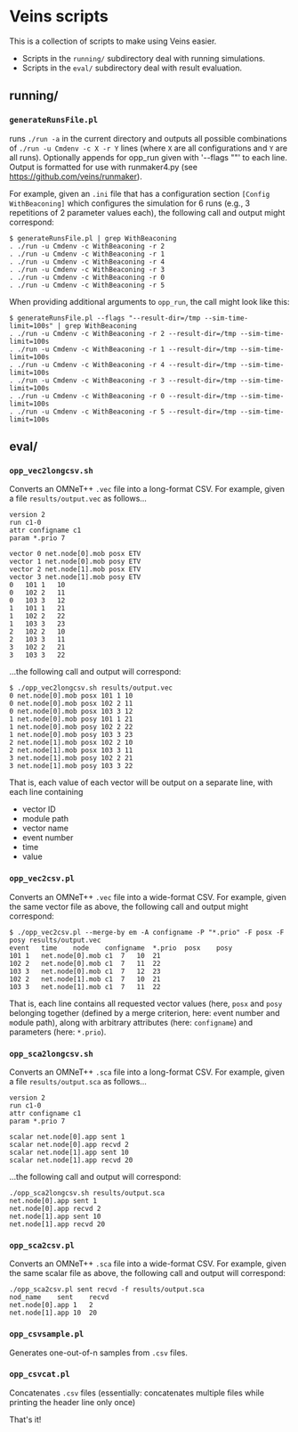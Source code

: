 # Veins scripts

This is a collection of scripts to make using Veins easier.

- Scripts in the `running/` subdirectory deal with running simulations.
- Scripts in the `eval/` subdirectory deal with result evaluation.

## running/

### `generateRunsFile.pl`
runs `./run -a` in the current directory and outputs all possible combinations of `./run -u Cmdenv -c X -r Y` lines (where `X` are all configurations and `Y` are all runs).
Optionally appends <flags> for opp\_run given with '--flags "<flags>"' to each line.
Output is formatted for use with runmaker4.py (see <https://github.com/veins/runmaker>).

For example, given an `.ini` file that has a configuration section `[Config WithBeaconing]` which configures the simulation for 6 runs (e.g., 3 repetitions of 2 parameter values each), the following call and output might correspond:

```
$ generateRunsFile.pl | grep WithBeaconing
. ./run -u Cmdenv -c WithBeaconing -r 2
. ./run -u Cmdenv -c WithBeaconing -r 1
. ./run -u Cmdenv -c WithBeaconing -r 4
. ./run -u Cmdenv -c WithBeaconing -r 3
. ./run -u Cmdenv -c WithBeaconing -r 0
. ./run -u Cmdenv -c WithBeaconing -r 5
```

When providing additional arguments to `opp_run`, the call might look like this:

```
$ generateRunsFile.pl --flags "--result-dir=/tmp --sim-time-limit=100s" | grep WithBeaconing
. ./run -u Cmdenv -c WithBeaconing -r 2 --result-dir=/tmp --sim-time-limit=100s
. ./run -u Cmdenv -c WithBeaconing -r 1 --result-dir=/tmp --sim-time-limit=100s
. ./run -u Cmdenv -c WithBeaconing -r 4 --result-dir=/tmp --sim-time-limit=100s
. ./run -u Cmdenv -c WithBeaconing -r 3 --result-dir=/tmp --sim-time-limit=100s
. ./run -u Cmdenv -c WithBeaconing -r 0 --result-dir=/tmp --sim-time-limit=100s
. ./run -u Cmdenv -c WithBeaconing -r 5 --result-dir=/tmp --sim-time-limit=100s
```

## eval/

### `opp_vec2longcsv.sh`

Converts an OMNeT++ `.vec` file into a long-format CSV.
For example, given a file `results/output.vec` as follows...
```
version 2
run c1-0
attr configname c1
param *.prio 7

vector 0 net.node[0].mob posx ETV
vector 1 net.node[0].mob posy ETV
vector 2 net.node[1].mob posx ETV
vector 3 net.node[1].mob posy ETV
0	101	1	10
0	102	2	11
0	103	3	12
1	101	1	21
1	102	2	22
1	103	3	23
2	102	2	10
2	103	3	11
3	102	2	21
3	103	3	22
```
...the following call and output will correspond:
```
$ ./opp_vec2longcsv.sh results/output.vec
0 net.node[0].mob posx 101 1 10
0 net.node[0].mob posx 102 2 11
0 net.node[0].mob posx 103 3 12
1 net.node[0].mob posy 101 1 21
1 net.node[0].mob posy 102 2 22
1 net.node[0].mob posy 103 3 23
2 net.node[1].mob posx 102 2 10
2 net.node[1].mob posx 103 3 11
3 net.node[1].mob posy 102 2 21
3 net.node[1].mob posy 103 3 22
```
That is, each value of each vector will be output on a separate line, with each line containing

- vector ID
- module path
- vector name
- event number
- time
- value

### `opp_vec2csv.pl`

Converts an OMNeT++ `.vec` file into a wide-format CSV.
For example, given the same vector file as above, the following call and output might correspond:
```
$ ./opp_vec2csv.pl --merge-by em -A configname -P "*.prio" -F posx -F posy results/output.vec
event	time	node	configname	*.prio	posx	posy
101	1	net.node[0].mob	c1	7	10	21
102	2	net.node[0].mob	c1	7	11	22
103	3	net.node[0].mob	c1	7	12	23
102	2	net.node[1].mob	c1	7	10	21
103	3	net.node[1].mob	c1	7	11	22
```
That is, each line contains all requested vector values (here, `posx` and `posy` belonging together (defined by a merge criterion, here: `e`vent number and `m`odule path), along with arbitrary attributes (here: `configname`) and parameters (here: `*.prio`).

### `opp_sca2longcsv.sh`

Converts an OMNeT++ `.sca` file into a long-format CSV.
For example, given a file `results/output.sca` as follows...
```
version 2
run c1-0
attr configname c1
param *.prio 7

scalar net.node[0].app sent 1
scalar net.node[0].app recvd 2
scalar net.node[1].app sent 10
scalar net.node[1].app recvd 20
```
...the following call and output will correspond:
```
./opp_sca2longcsv.sh results/output.sca
net.node[0].app sent 1
net.node[0].app recvd 2
net.node[1].app sent 10
net.node[1].app recvd 20
```

### `opp_sca2csv.pl`

Converts an OMNeT++ `.sca` file into a wide-format CSV.
For example, given the same scalar file as above, the following call and output will correspond:
```
./opp_sca2csv.pl sent recvd -f results/output.sca
nod_name	sent	recvd
net.node[0].app	1	2
net.node[1].app	10	20
```

### `opp_csvsample.pl`

Generates one-out-of-n samples from `.csv` files.

### `opp_csvcat.pl`

Concatenates `.csv` files (essentially: concatenates multiple files while printing the header line only once)



That's it!

